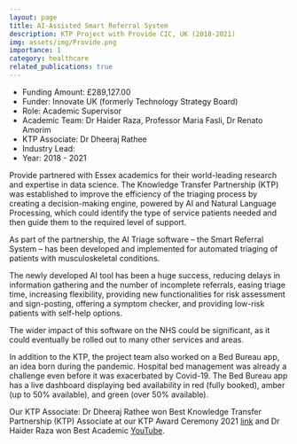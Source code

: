 ```yaml
---
layout: page
title: AI-Assisted Smart Referral System 
description: KTP Project with Provide CIC, UK (2018-2021)
img: assets/img/Provide.png
importance: 1
category: healthcare
related_publications: true
---
```


* Funding Amount: £289,127.00 <br/>
* Funder: Innovate UK (formerly Technology Strategy Board) <br/>
* Role: Academic Supervisor <br/>
* Academic Team: Dr Haider Raza, Professor Maria Fasli, Dr Renato Amorim
* KTP Associate: Dr Dheeraj Rathee<br/>
* Industry Lead: <br/>
* Year: 2018 - 2021

Provide partnered with Essex academics for their world-leading research and expertise in data science. The Knowledge Transfer Partnership (KTP) was established to improve the efficiency of the triaging process by creating a decision-making engine, powered by AI and Natural Language Processing, which could identify the type of service patients needed and then guide them to the required level of support. 

As part of the partnership, the AI Triage software – the Smart Referral System – has been developed and implemented for automated triaging of patients with musculoskeletal conditions.

The newly developed AI tool has been a huge success, reducing delays in information gathering and the number of incomplete referrals, easing triage time, increasing flexibility, providing new functionalities for risk assessment and sign-posting, offering a symptom checker, and providing low-risk patients with self-help options.

The wider impact of this software on the NHS could be significant, as it could eventually be rolled out to many other services and areas.

In addition to the KTP, the project team also worked on a Bed Bureau app, an idea born during the pandemic. Hospital bed management was already a challenge even before it was exacerbated by Covid-19. The Bed Bureau app has a live dashboard displaying bed availability in red (fully booked), amber (up to 50% available), and green (over 50% available).

Our KTP Associate: Dr Dheeraj Rathee won Best Knowledge Transfer Partnership (KTP) Associate at our KTP Award Ceremony 2021 [link](https://www.essex.ac.uk/business/expertise/case-studies/provide) and Dr Haider Raza won Best Academic [YouTube](https://www.youtube.com/watch?v=-7VJq4hC6cA&t=39s). 